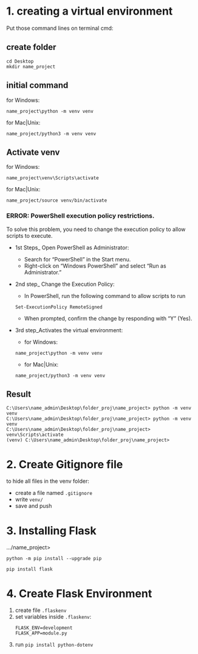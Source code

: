 # 1. creating a virtual environment

Put those command lines on terminal cmd:

## create folder
```
cd Desktop
mkdir name_project
```

## initial command
for Windows: 
```
name_project\python -m venv venv
```
for Mac|Unix: 
```
name_project/python3 -m venv venv
```

## Activate venv

for Windows:
```
name_project\venv\Scripts\activate
```

for Mac|Unix:
```
name_project/source venv/bin/activate
```

### ERROR: PowerShell execution policy restrictions.

To solve this problem, you need to change the execution policy to allow scripts to execute.

- 1st Steps_ Open PowerShell as Administrator:
    - Search for “PowerShell” in the Start menu.
    - Right-click on “Windows PowerShell” and select “Run as Administrator.” <br>

- 2nd step_ Change the Execution Policy:
    - In PowerShell, run the following command to allow scripts to run
    ```
    Set-ExecutionPolicy RemoteSigned
    ```
    - When prompted, confirm the change by responding with “Y” (Yes).<br>

- 3rd step_Activates the virtual environment:
    - for Windows: 
    ```
    name_project\python -m venv venv
    ```
    - for Mac|Unix: 
    ```
    name_project/python3 -m venv venv
    ```

## Result
```
C:\Users\name_admin\Desktop\folder_proj\name_project> python -m venv venv
C:\Users\name_admin\Desktop\folder_proj\name_project> python -m venv venv
C:\Users\name_admin\Desktop\folder_proj\name_project> venv\Scripts\activate             
(venv) C:\Users\name_admin\Desktop\folder_proj\name_project> 
```

# 2. Create Gitignore file
to hide all files in the venv folder:
- create a file named `.gitignore`
- write `venv/`
- save and push

# 3. Installing Flask

.../name_project>
```
python -m pip install --upgrade pip

```

```
pip install flask

```
# 4. Create Flask Environment

1. create file `.flaskenv`
2. set variables inside `.flaskenv`:
    ```
    FLASK_ENV=development
    FLASK_APP=module.py
    ```
3. run `pip install python-dotenv`




